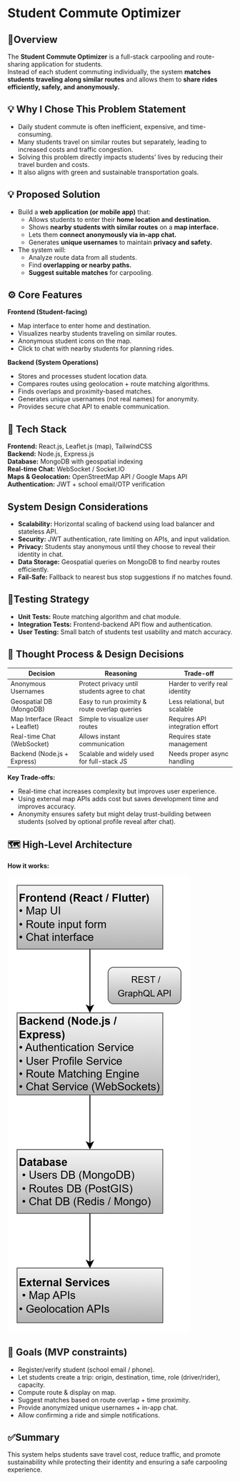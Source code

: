 # Student Commute Optimizer

## 📌Overview
The **Student Commute Optimizer** is a full-stack carpooling and route-sharing application for students.  
Instead of each student commuting individually, the system **matches students traveling along similar routes** and allows them to **share rides efficiently, safely, and anonymously.**

## 💡 Why I Chose This Problem Statement
- Daily student commute is often inefficient, expensive, and time-consuming.
- Many students travel on similar routes but separately, leading to increased costs and traffic congestion.
- Solving this problem directly impacts students’ lives by reducing their travel burden and costs.
- It also aligns with green and sustainable transportation goals.

## 💡 Proposed Solution
- Build a **web application (or mobile app)** that:
  - Allows students to enter their **home location and destination.**
  - Shows **nearby students with similar routes** on a **map interface.**
  - Lets them **connect anonymously via in-app chat.**
  - Generates **unique usernames** to maintain **privacy and safety.**
- The system will:
  - Analyze route data from all students.
  - Find **overlapping or nearby paths.**
  - **Suggest suitable matches** for carpooling.

## ⚙️ Core Features
**Frontend (Student-facing)**
- Map interface to enter home and destination.
- Visualizes nearby students traveling on similar routes.
- Anonymous student icons on the map.
- Click to chat with nearby students for planning rides.

**Backend (System Operations)**
- Stores and processes student location data.
- Compares routes using geolocation + route matching algorithms.
- Finds overlaps and proximity-based matches.
- Generates unique usernames (not real names) for anonymity.
- Provides secure chat API to enable communication.

## 🧩 Tech Stack
**Frontend:** React.js, Leaflet.js (map), TailwindCSS  
**Backend:** Node.js, Express.js  
**Database:** MongoDB with geospatial indexing  
**Real-time Chat:** WebSocket / Socket.IO  
**Maps & Geolocation:** OpenStreetMap API / Google Maps API  
**Authentication:** JWT + school email/OTP verification

## System Design Considerations
- **Scalability:** Horizontal scaling of backend using load balancer and stateless API.
- **Security:** JWT authentication, rate limiting on APIs, and input validation.
- **Privacy:** Students stay anonymous until they choose to reveal their identity in chat.
- **Data Storage:** Geospatial queries on MongoDB to find nearby routes efficiently.
- **Fail-Safe:** Fallback to nearest bus stop suggestions if no matches found.

## 🧪Testing Strategy
- **Unit Tests:** Route matching algorithm and chat module.
- **Integration Tests:** Frontend-backend API flow and authentication.
- **User Testing:** Small batch of students test usability and match accuracy.

## 🧠 Thought Process & Design Decisions

| Decision            | Reasoning                             | Trade-off                                     |
|----------------|---------------------------------------------|-------------------------------------------------------------------|
| Anonymous Usernames        | Protect privacy until students agree to chat                       | Harder to verify real identity    |
| Geospatial DB (MongoDB) |Easy to run proximity & route overlap queries  | Less relational, but scalable                          |
| Map Interface (React + Leaflet)         | Simple to visualize user routes        |Requires API integration effort |
| Real-time Chat (WebSocket)        | Allows instant communication                      | Requires state management      |
| Backend (Node.js + Express)  | Scalable and widely used for full-stack JS           | Needs proper async handling             |

**Key Trade-offs:**  
- Real-time chat increases complexity but improves user experience.  
- Using external map APIs adds cost but saves development time and improves accuracy.  
- Anonymity ensures safety but might delay trust-building between students (solved by optional profile reveal after chat).

## 🗺️ High-Level Architecture
**How it works:**

![alt text](image.png)

## 🎯 Goals (MVP constraints)
- Register/verify student (school email / phone).
- Let students create a trip: origin, destination, time, role (driver/rider), capacity.
- Compute route & display on map.
- Suggest matches based on route overlap + time proximity.
- Provide anonymized unique usernames + in-app chat.
- Allow confirming a ride and simple notifications.

## ✅Summary
This system helps students save travel cost, reduce traffic, and promote sustainability
while protecting their identity and ensuring a safe carpooling experience.
